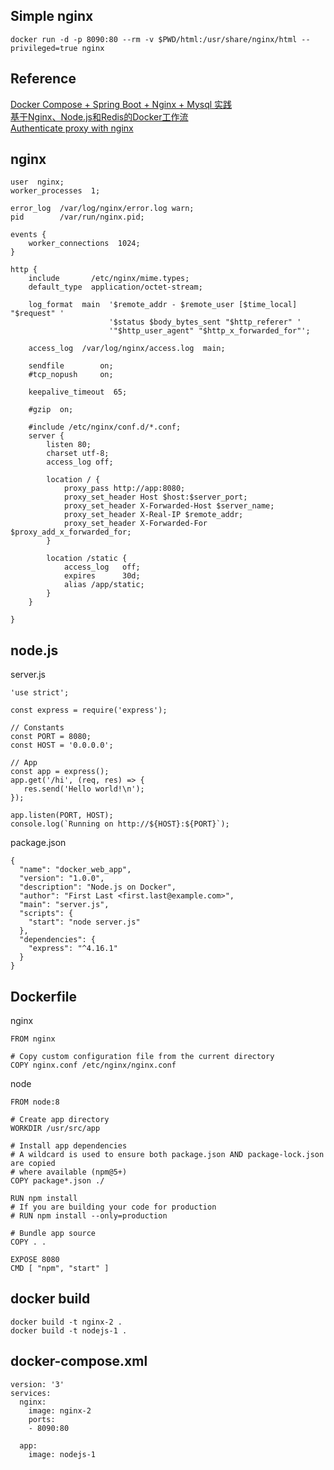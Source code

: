 ## Simple nginx
```
docker run -d -p 8090:80 --rm -v $PWD/html:/usr/share/nginx/html --privileged=true nginx
```

## Reference
[Docker Compose + Spring Boot + Nginx + Mysql 实践](http://ityouknow.com/springboot/2018/03/28/dockercompose-springboot-mysql-nginx.html)  
[基于Nginx、Node.js和Redis的Docker工作流](http://dockone.io/article/291)   
[Authenticate proxy with nginx](https://docs.docker.com/registry/recipes/nginx/#setting-things-up)  

## nginx
```
user  nginx;
worker_processes  1;

error_log  /var/log/nginx/error.log warn;
pid        /var/run/nginx.pid;

events {
    worker_connections  1024;
}

http {
    include       /etc/nginx/mime.types;
    default_type  application/octet-stream;

    log_format  main  '$remote_addr - $remote_user [$time_local] "$request" '
                      '$status $body_bytes_sent "$http_referer" '
                      '"$http_user_agent" "$http_x_forwarded_for"';

    access_log  /var/log/nginx/access.log  main;

    sendfile        on;
    #tcp_nopush     on;

    keepalive_timeout  65;

    #gzip  on;

    #include /etc/nginx/conf.d/*.conf;
    server {
        listen 80;
        charset utf-8;
        access_log off;

        location / {
            proxy_pass http://app:8080;
            proxy_set_header Host $host:$server_port;
            proxy_set_header X-Forwarded-Host $server_name;
            proxy_set_header X-Real-IP $remote_addr;
            proxy_set_header X-Forwarded-For $proxy_add_x_forwarded_for;
        }

        location /static {
            access_log   off;
            expires      30d;
            alias /app/static;
        }
    }

}
```

## node.js 
server.js  
```
'use strict';

const express = require('express');

// Constants
const PORT = 8080;
const HOST = '0.0.0.0';

// App
const app = express();
app.get('/hi', (req, res) => {
   res.send('Hello world!\n');
});

app.listen(PORT, HOST);
console.log(`Running on http://${HOST}:${PORT}`);

```
package.json
```
{
  "name": "docker_web_app",
  "version": "1.0.0",
  "description": "Node.js on Docker",
  "author": "First Last <first.last@example.com>",
  "main": "server.js",
  "scripts": {
    "start": "node server.js"
  },
  "dependencies": {
    "express": "^4.16.1"
  }
}

```

## Dockerfile
nginx
```
FROM nginx

# Copy custom configuration file from the current directory
COPY nginx.conf /etc/nginx/nginx.conf
```
node
```
FROM node:8

# Create app directory
WORKDIR /usr/src/app

# Install app dependencies
# A wildcard is used to ensure both package.json AND package-lock.json are copied
# where available (npm@5+)
COPY package*.json ./

RUN npm install
# If you are building your code for production
# RUN npm install --only=production

# Bundle app source
COPY . .

EXPOSE 8080
CMD [ "npm", "start" ]
```

## docker build
```
docker build -t nginx-2 .
docker build -t nodejs-1 .
```


## docker-compose.xml
```
version: '3'
services:
  nginx:
    image: nginx-2
    ports:
    - 8090:80

  app:
    image: nodejs-1
```

